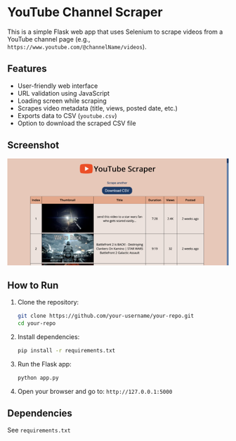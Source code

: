 
# YouTube Channel Scraper

This is a simple Flask web app that uses Selenium to scrape videos from a YouTube channel page (e.g., `https://www.youtube.com/@channelName/videos`).

## Features
- User-friendly web interface
- URL validation using JavaScript
- Loading screen while scraping
- Scrapes video metadata (title, views, posted date, etc.)
- Exports data to CSV (`youtube.csv`)
- Option to download the scraped CSV file

## Screenshot

![Screenshot](screenshot.png)

## How to Run

1. Clone the repository:
   ```bash
   git clone https://github.com/your-username/your-repo.git
   cd your-repo
   ```

2. Install dependencies:
   ```bash
   pip install -r requirements.txt
   ```

3. Run the Flask app:
   ```bash
   python app.py
   ```

4. Open your browser and go to: `http://127.0.0.1:5000`

## Dependencies
See `requirements.txt`
